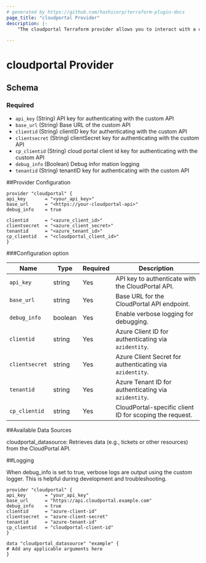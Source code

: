 ```yaml
---
# generated by https://github.com/hashicorp/terraform-plugin-docs
page_title: "cloudportal Provider"
description: |-
    "The cloudportal Terraform provider allows you to interact with a custom CloudPortal API. This provider enables the configuration and retrieval of resources exposed by the CloudPortal API."
  
---
```


# cloudportal Provider

<!-- schema generated by tfplugindocs -->
## Schema

### Required

- `api_key` (String) API key for authenticating with the custom API
- `base_url` (String) Base URL of the custom API
- `clientid` (String) clientID key for authenticating with the custom API
- `clientsecret` (String) clientSecret key for authenticating with the custom API
- `cp_clientid` (String) cloud portal client id  key for authenticating with the custom API
- `debug_info` (Boolean) Debug infor mation logging
- `tenantid` (String) tenantID key for authenticating with the custom API


##Provider Configuration
```
provider "cloudportal" {
api_key       = "<your_api_key>"
base_url      = "<https://your-cloudportal-api>"
debug_info    = true

clientid      = "<azure_client_id>"
clientsecret  = "<azure_client_secret>"
tenantid      = "<azure_tenant_id>"
cp_clientid   = "<cloudportal_client_id>"
}
```
###Configuration option

| Name           | Type    | Required | Description                                              |
| -------------- | ------- | -------- | -------------------------------------------------------- |
| `api_key`      | string  | Yes      | API key to authenticate with the CloudPortal API.        |
| `base_url`     | string  | Yes      | Base URL for the CloudPortal API endpoint.               |
| `debug_info`   | boolean | Yes      | Enable verbose logging for debugging.                    |
| `clientid`     | string  | Yes      | Azure Client ID for authenticating via `azidentity`.     |
| `clientsecret` | string  | Yes      | Azure Client Secret for authenticating via `azidentity`. |
| `tenantid`     | string  | Yes      | Azure Tenant ID for authenticating via `azidentity`.     |
| `cp_clientid`  | string  | Yes      | CloudPortal-specific client ID for scoping the request.  |


##Available Data Sources

cloudportal_datasource: Retrieves data (e.g., tickets or other resources) from the CloudPortal API.


##Logging

When debug_info is set to true, verbose logs are output using the custom logger. This is helpful during development and troubleshooting.

```
provider "cloudportal" {
api_key       = "your_api_key"
base_url      = "https://api.cloudportal.example.com"
debug_info    = true
clientid      = "azure-client-id"
clientsecret  = "azure-client-secret"
tenantid      = "azure-tenant-id"
cp_clientid   = "cloudportal-client-id"
}

data "cloudportal_datasource" "example" {
# Add any applicable arguments here
}
```


